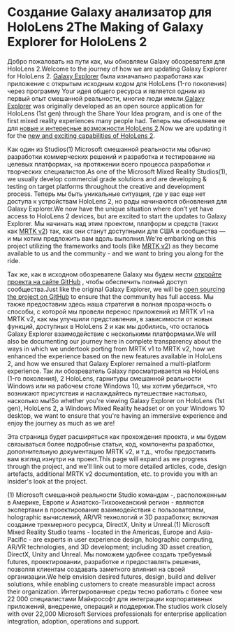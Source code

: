 # <a name="the-making-of-galaxy-explorer-for-hololens-2"></a><span data-ttu-id="27402-101">Создание Galaxy анализатор для HoloLens 2</span><span class="sxs-lookup"><span data-stu-id="27402-101">The Making of Galaxy Explorer for HoloLens 2</span></span>

<span data-ttu-id="27402-102">Добро пожаловать на пути как, мы обновляем Galaxy обозревателя для HoloLens 2.</span><span class="sxs-lookup"><span data-stu-id="27402-102">Welcome to the journey of how we are updating Galaxy Explorer for HoloLens 2.</span></span> <span data-ttu-id="27402-103">[Galaxy Explorer](https://docs.microsoft.com/windows/mixed-reality/galaxy-explorer "Galaxy Explorer") была изначально разработана как приложение с открытым исходным кодом для HoloLens (1-го поколения) через программу Your идея общего ресурса и является одним из первый опыт смешанной реальности, многие люди имели.</span><span class="sxs-lookup"><span data-stu-id="27402-103">[Galaxy Explorer](https://docs.microsoft.com/windows/mixed-reality/galaxy-explorer "Galaxy Explorer") was originally developed as an open source application for HoloLens (1st gen) through the Share Your Idea program, and is one of the first mixed reality experiences many people had.</span></span> <span data-ttu-id="27402-104">Теперь мы обновляем ее для [новые и интересные возможности HoloLens 2](https://www.microsoft.com/hololens/hardware).</span><span class="sxs-lookup"><span data-stu-id="27402-104">Now we are updating it for the [new and exciting capabilities of HoloLens 2](https://www.microsoft.com/hololens/hardware).</span></span>

<span data-ttu-id="27402-105">Как один из Studios(1) Microsoft смешанной реальности мы обычно разработки коммерческих решений и разработка и тестирование на целевых платформах, на протяжении всего процесса разработки и творческих специалистов.</span><span class="sxs-lookup"><span data-stu-id="27402-105">As one of the Microsoft Mixed Reality Studios(1), we usually develop commercial grade solutions and are developing & testing on target platforms throughout the creative and development process.</span></span> <span data-ttu-id="27402-106">Теперь мы быть уникальные ситуация, где у вас еще нет доступа к устройствам HoloLens 2, но рады начинаются обновления для Galaxy Explorer.</span><span class="sxs-lookup"><span data-stu-id="27402-106">We now have the unique situation where don’t yet have access to HoloLens 2 devices, but are excited to start the updates to Galaxy Explorer.</span></span> <span data-ttu-id="27402-107">Мы начинать над этим проектом, платформ и средств (таких как [MRTK v2](https://microsoft.github.io/MixedRealityToolkit-Unity/Documentation/GettingStartedWithTheMRTK.html)) так, как они станут доступными для США и сообщества — и мы хотим предложить вам вдоль выполнил.</span><span class="sxs-lookup"><span data-stu-id="27402-107">We're embarking on this project utilizing the frameworks and tools (like [MRTK v2](https://microsoft.github.io/MixedRealityToolkit-Unity/Documentation/GettingStartedWithTheMRTK.html)) as they become available to us and the community - and we want to bring you along for the ride.</span></span>

<span data-ttu-id="27402-108">Так же, как в исходном обозревателе Galaxy мы будем нести [откройте проекта на сайте GitHub](https://github.com/Microsoft/GalaxyExplorer) , чтобы обеспечить полный доступ сообщества.</span><span class="sxs-lookup"><span data-stu-id="27402-108">Just like the original Galaxy Explorer, we will be [open sourcing the project on GitHub](https://github.com/Microsoft/GalaxyExplorer) to ensure that the community has full access.</span></span> <span data-ttu-id="27402-109">Мы также предоставим здесь наша стратегия в полная прозрачность о способы, с которой мы провели перенос приложений из MRTK v1 на MRTK v2, как мы улучшили представления, в зависимости от новых функций, доступных в HoloLens 2 и как мы добились, что осталось Galaxy Explorer взаимодействие с несколькими платформами.</span><span class="sxs-lookup"><span data-stu-id="27402-109">We will also be documenting our journey here in complete transparency about the ways in which we undertook porting from MRTK v1 to MRTK v2, how we enhanced the experience based on the new features available in HoloLens 2, and how we ensured that Galaxy Explorer remained a multi-platform experience.</span></span> <span data-ttu-id="27402-110">Так ли обозреватель Galaxy просматривается на HoloLens (1-го поколения), 2 HoloLens, гарнитуры смешанной реальности Windows или на рабочем столе Windows 10, мы хотим убедиться, что возникают присутствия и наслаждайтесь путешествие настолько, насколько мы!</span><span class="sxs-lookup"><span data-stu-id="27402-110">So whether you're viewing Galaxy Explorer on HoloLens (1st gen), HoloLens 2, a Windows Mixed Reality headset or on your Windows 10 desktop, we want to ensure that you're having an immersive experience and enjoy the journey as much as we are!</span></span>

<span data-ttu-id="27402-111">Эта страница будет расширяться как прохождения проекта, и мы будем связываться более подробные статьи, код, компоненты разработки, дополнительную документацию MRTK v2, и т.д., чтобы предоставить вам взгляд изнутри на проект.</span><span class="sxs-lookup"><span data-stu-id="27402-111">This page will expand as we progress through the project, and we'll link out to more detailed articles, code, design artefacts, additional MRTK v2 documentation, etc. to provide you with an insider's look at the project.</span></span>



<span data-ttu-id="27402-112">(1) Microsoft смешанной реальности Studio командам -, расположенным в Америке, Европе и Азиатско-Тихоокеанский регион - являются экспертами в проектирование взаимодействия с пользователем, holographic вычислений, AR/VR технологий и 3D разработки; включая создание трехмерного ресурса, DirectX, Unity и Unreal.</span><span class="sxs-lookup"><span data-stu-id="27402-112">(1) Microsoft Mixed Reality Studio teams - located in the Americas, Europe and Asia-Pacific - are experts in user experience design, holographic computing, AR/VR technologies, and 3D development; including 3D asset creation, DirectX, Unity and Unreal.</span></span> <span data-ttu-id="27402-113">Мы поможем удобнее создать требуемый futures, проектировании, разработке и предоставлять решения, позволяя клиентам создавать заметного влияния на своей организации.</span><span class="sxs-lookup"><span data-stu-id="27402-113">We help envision desired futures, design, build and deliver solutions, while enabling customers to create measurable impact across their organization.</span></span> <span data-ttu-id="27402-114">Интегрированные среды тесно работать с более чем 22 000 специалистами Майкрософт для интеграции корпоративных приложений, внедрение, операций и поддержки.</span><span class="sxs-lookup"><span data-stu-id="27402-114">The studios work closely with over 22,000 Microsoft Services professionals for enterprise application integration, adoption, operations and support.</span></span>
